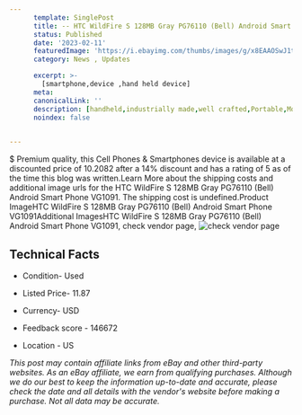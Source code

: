 ```yaml
---
      template: SinglePost
      title: -- HTC WildFire S 128MB Gray PG76110 (Bell) Android Smart Phone VG1091
      status: Published
      date: '2023-02-11'
      featuredImage: 'https://i.ebayimg.com/thumbs/images/g/x8EAAOSwJ1tjRx7s/s-l225.jpg'
      category: News , Updates

      excerpt: >-
        [smartphone,device ,hand held device]
      meta:
      canonicalLink: ''
      description: [handheld,industrially made,well crafted,Portable,Mobile,Compact,Convenient,Lightweight,Maneuverable,Man-portable,Miniature,Carriable,Hand-held,Light,Holdable,Transportable,Mobile device,Pocket-sized,On-the-go,Wireless,Cordless,Compact size,Convenient size, smartphone,device ,hand held device]
      noindex: false

        
---
```

$
    Premium quality, this Cell Phones & Smartphones device is available at a discounted price of 10.2082 after a 14% discount and has a rating of 5 as of the time this blog was written.Learn More about the shipping costs and additional image urls for the HTC WildFire S 128MB Gray PG76110 (Bell) Android Smart Phone VG1091. The shipping cost is undefined.Product ImageHTC WildFire S 128MB Gray PG76110 (Bell) Android Smart Phone VG1091Additional ImagesHTC WildFire S 128MB Gray PG76110 (Bell) Android Smart Phone VG1091, check vendor page, ![check vendor page](https://origin-galleryplus.ebayimg.com/ws/web/275497640419_2_0_1/225x225.jpg,https://origin-galleryplus.ebayimg.com/ws/web/275497640419_3_0_1/225x225.jpg,https://origin-galleryplus.ebayimg.com/ws/web/275497640419_4_0_1/225x225.jpg,https://origin-galleryplus.ebayimg.com/ws/web/275497640419_5_0_1/225x225.jpg,https://origin-galleryplus.ebayimg.com/ws/web/275497640419_6_0_1/225x225.jpg,https://origin-galleryplus.ebayimg.com/ws/web/275497640419_7_0_1/225x225.jpg,https://origin-galleryplus.ebayimg.com/ws/web/275497640419_8_0_1/225x225.jpg,https://origin-galleryplus.ebayimg.com/ws/web/275497640419_9_0_1/225x225.jpg)
    
    

 ## Technical Facts 



     
      

 - Condition- Used 


      

 - Listed Price- 11.87 


      

 - Currency- USD 


      

 - Feedback score - 146672 


      

 - Location - US 


      
      

 *_This post may contain affiliate links from eBay and other third-party websites. As an eBay affiliate, we earn from qualifying purchases. Although we do our best to keep the information up-to-date and accurate, please check the date and all details with the vendor's website before making a purchase. Not all data may be accurate._*



    
    
    
    
    